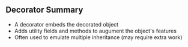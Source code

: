## Decorator Summary

- A decorator embeds the decorated object
- Adds utility fields and methods to augument the object's features
- Often used to emulate multiple inheritance (may require extra work)